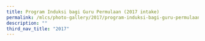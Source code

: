 ```yaml
---
title: Program Induksi bagi Guru Permulaan (2017 intake)
permalink: /mlcs/photo-gallery/2017/program-induksi-bagi-guru-permulaan-2017-in-take/
description: ""
third_nav_title: "2017"
---
```

